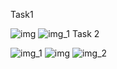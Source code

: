 Task1

![img](https://github.com/BogdanYuskevich/lab1/assets/91063697/5307d066-98e0-44c4-a2e9-e5163f7f329a)
![img_1](https://github.com/BogdanYuskevich/lab1/assets/91063697/6dfd9adc-ea58-4a2b-b356-5c52efcbb097)
Task 2

![img_1](https://github.com/BogdanYuskevich/lab1/assets/91063697/3002a392-c586-48e8-a228-9f54c08edd94)
![img](https://github.com/BogdanYuskevich/lab1/assets/91063697/c4d83a10-aa96-4bee-a513-77487deb7f57)
![img_2](https://github.com/BogdanYuskevich/lab1/assets/91063697/5899ab80-dd5b-4132-b866-750d1b7a5e2a)
